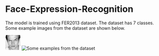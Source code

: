 # Face-Expression-Recognition

The model is trained using FER2013 dataset. The dataset has 7 classes. Some example images from the dataset are shown below. 


![Some examples from the dataset](/assets/PrivateTest_1623042.jpg)
![Some examples from the dataset](/assets/PrivateTest_36627671.jpg)

